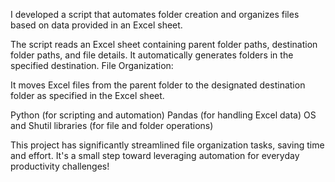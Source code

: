 I developed a script that automates folder creation and organizes files based on data provided in an Excel sheet.

The script reads an Excel sheet containing parent folder paths, destination folder paths, and file details.
It automatically generates folders in the specified destination.
File Organization:

It moves Excel files from the parent folder to the designated destination folder as specified in the Excel sheet.

Python (for scripting and automation)
Pandas (for handling Excel data)
OS and Shutil libraries (for file and folder operations)

This project has significantly streamlined file organization tasks, saving time and effort. It's a small step toward leveraging automation for everyday productivity challenges!
